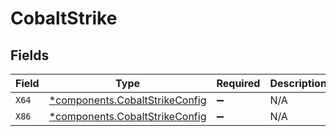 # CobaltStrike


## Fields

| Field                                                                           | Type                                                                            | Required                                                                        | Description                                                                     |
| ------------------------------------------------------------------------------- | ------------------------------------------------------------------------------- | ------------------------------------------------------------------------------- | ------------------------------------------------------------------------------- |
| `X64`                                                                           | [*components.CobaltStrikeConfig](../../models/components/cobaltstrikeconfig.md) | :heavy_minus_sign:                                                              | N/A                                                                             |
| `X86`                                                                           | [*components.CobaltStrikeConfig](../../models/components/cobaltstrikeconfig.md) | :heavy_minus_sign:                                                              | N/A                                                                             |